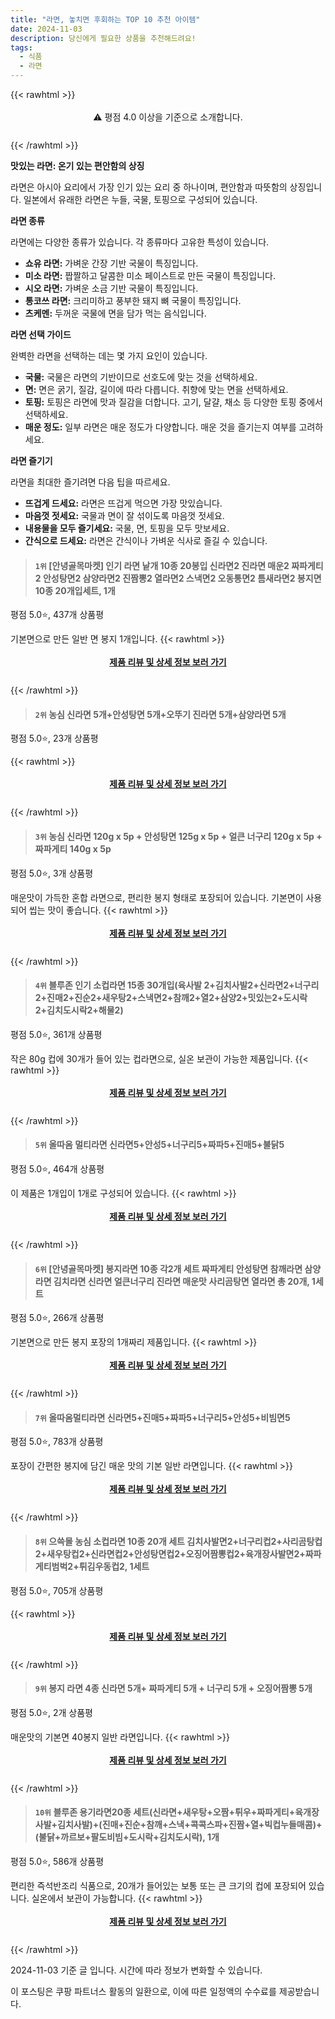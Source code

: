 ```yaml
---
title: "라면, 놓치면 후회하는 TOP 10 추천 아이템"
date: 2024-11-03
description: 당신에게 필요한 상품을 추천해드려요!
tags:
  - 식품
  - 라면
---
```

{{< rawhtml >}}<div class="toc" style="text-align: center; height: 50px; line-height: 2;">  <p>⚠️ 평점 4.0 이상을 기준으로 소개합니다.<br></p></div> {{< /rawhtml >}}

**맛있는 라면: 온기 있는 편안함의 상징**

라면은 아시아 요리에서 가장 인기 있는 요리 중 하나이며, 편안함과 따뜻함의 상징입니다. 일본에서 유래한 라면은 누들, 국물, 토핑으로 구성되어 있습니다.

**라면 종류**

라면에는 다양한 종류가 있습니다. 각 종류마다 고유한 특성이 있습니다.

* **쇼유 라면:** 가벼운 간장 기반 국물이 특징입니다.
* **미소 라면:** 짭짤하고 달콤한 미소 페이스트로 만든 국물이 특징입니다.
* **시오 라면:** 가벼운 소금 기반 국물이 특징입니다.
* **통코쓰 라면:** 크리미하고 풍부한 돼지 뼈 국물이 특징입니다.
* **츠케멘:** 두꺼운 국물에 면을 담가 먹는 음식입니다.

**라면 선택 가이드**

완벽한 라면을 선택하는 데는 몇 가지 요인이 있습니다.

* **국물:** 국물은 라면의 기반이므로 선호도에 맞는 것을 선택하세요.
* **면:** 면은 굵기, 질감, 길이에 따라 다릅니다. 취향에 맞는 면을 선택하세요.
* **토핑:** 토핑은 라면에 맛과 질감을 더합니다. 고기, 달걀, 채소 등 다양한 토핑 중에서 선택하세요.
* **매운 정도:** 일부 라면은 매운 정도가 다양합니다. 매운 것을 즐기는지 여부를 고려하세요.

**라면 즐기기**

라면을 최대한 즐기려면 다음 팁을 따르세요.

* **뜨겁게 드세요:** 라면은 뜨겁게 먹으면 가장 맛있습니다.
* **마음껏 젓세요:** 국물과 면이 잘 섞이도록 마음껏 젓세요.
* **내용물을 모두 즐기세요:** 국물, 면, 토핑을 모두 맛보세요.
* **간식으로 드세요:** 라면은 간식이나 가벼운 식사로 즐길 수 있습니다.


>#### `1위` [안녕골목마켓] 인기 라면 낱개 10종 20봉입 신라면2 진라면 매운2 짜파게티2 안성탕면2 삼양라면2 진짬뽕2 열라면2 스낵면2 오동통면2 틈새라면2 봉지면 10종 20개입세트, 1개
평점 5.0⭐, 437개 상품평

기본면으로 만든 일반 면 봉지 1개입니다.
{{< rawhtml >}}<div class="toc" style="text-align: center; height: 50px; line-height: 2;"><p><b><a href="https://link.coupang.com/re/AFFSDP?lptag=AF5033054&pageKey=7803779704&itemId=21141958160&vendorItemId=88203580855&traceid=V0-153-8227a5bc5111dcd8&clickBeacon=cf8835d0-99b7-11ef-923d-3237b20386a9%7E3&requestid=20241103164701132172723104&token=31850C%7CMIXED">제품 리뷰 및 상세 정보 보러 가기</a></b><br></p> </div>{{< /rawhtml >}}

>#### `2위` 농심 신라면 5개+안성탕면 5개+오뚜기 진라면 5개+삼양라면 5개
평점 5.0⭐, 23개 상품평


{{< rawhtml >}}<div class="toc" style="text-align: center; height: 50px; line-height: 2;"><p><b><a href="https://link.coupang.com/re/AFFSDP?lptag=AF5033054&pageKey=7648235889&itemId=20342720800&vendorItemId=87490864391&traceid=V0-153-a54d2467e74794eb&requestid=20241103164701132172723104&token=31850C%7CMIXED">제품 리뷰 및 상세 정보 보러 가기</a></b><br></p> </div>{{< /rawhtml >}}

>#### `3위` 농심 신라면 120g x 5p + 안성탕면 125g x 5p + 얼큰 너구리 120g x 5p + 짜파게티 140g x 5p
평점 5.0⭐, 3개 상품평

매운맛이 가득한 혼합 라면으로, 편리한 봉지 형태로 포장되어 있습니다. 기본면이 사용되어 씹는 맛이 좋습니다.
{{< rawhtml >}}<div class="toc" style="text-align: center; height: 50px; line-height: 2;"><p><b><a href="https://link.coupang.com/re/AFFSDP?lptag=AF5033054&pageKey=7038381333&itemId=17397544098&vendorItemId=84567002148&traceid=V0-153-cb7747346e099bab&requestid=20241103164701132172723104&token=31850C%7CMIXED">제품 리뷰 및 상세 정보 보러 가기</a></b><br></p> </div>{{< /rawhtml >}}

>#### `4위` 블루존 인기 소컵라면 15종 30개입(육사발 2+김치사발2+신라면2+너구리2+진매2+진순2+새우탕2+스낵면2+참깨2+열2+삼양2+밋있는2+도시락2+김치도시락2+해물2)
평점 5.0⭐, 361개 상품평

작은 80g 컵에 30개가 들어 있는 컵라면으로, 실온 보관이 가능한 제품입니다.
{{< rawhtml >}}<div class="toc" style="text-align: center; height: 50px; line-height: 2;"><p><b><a href="https://link.coupang.com/re/AFFSDP?lptag=AF5033054&pageKey=7608066635&itemId=23465906187&vendorItemId=87235850775&traceid=V0-153-4aaf8ca26ca20fed&clickBeacon=cf8835d0-99b7-11ef-8346-4c341958d530%7E3&requestid=20241103164701132172723104&token=31850C%7CMIXED">제품 리뷰 및 상세 정보 보러 가기</a></b><br></p> </div>{{< /rawhtml >}}

>#### `5위` 올따옴 멀티라면 신라면5+안성5+너구리5+짜파5+진매5+불닭5
평점 5.0⭐, 464개 상품평

이 제품은 1개입이 1개로 구성되어 있습니다.
{{< rawhtml >}}<div class="toc" style="text-align: center; height: 50px; line-height: 2;"><p><b><a href="https://link.coupang.com/re/AFFSDP?lptag=AF5033054&pageKey=6595201682&itemId=14898585236&vendorItemId=82137333445&traceid=V0-153-9c469cfc77531875&requestid=20241103164701132172723104&token=31850C%7CMIXED">제품 리뷰 및 상세 정보 보러 가기</a></b><br></p> </div>{{< /rawhtml >}}

>#### `6위` [안녕골목마켓] 봉지라면 10종 각2개 세트 짜파게티 안성탕면 참깨라면 삼양라면 김치라면 신라면 얼큰너구리 진라면 매운맛 사리곰탕면 열라면 총 20개, 1세트
평점 5.0⭐, 266개 상품평

기본면으로 만든 봉지 포장의 1개짜리 제품입니다.
{{< rawhtml >}}<div class="toc" style="text-align: center; height: 50px; line-height: 2;"><p><b><a href="https://link.coupang.com/re/AFFSDP?lptag=AF5033054&pageKey=8243951310&itemId=20866921812&vendorItemId=81385594048&traceid=V0-153-12caf18f131a06b1&clickBeacon=cf8835d0-99b7-11ef-9ecf-41bbc763ff24%7E3&requestid=20241103164701132172723104&token=31850C%7CMIXED">제품 리뷰 및 상세 정보 보러 가기</a></b><br></p> </div>{{< /rawhtml >}}

>#### `7위` 올따옴멀티라면 신라면5+진매5+짜파5+너구리5+안성5+비빔면5
평점 5.0⭐, 783개 상품평

포장이 간편한 봉지에 담긴 매운 맛의 기본 일반 라면입니다.
{{< rawhtml >}}<div class="toc" style="text-align: center; height: 50px; line-height: 2;"><p><b><a href="https://link.coupang.com/re/AFFSDP?lptag=AF5033054&pageKey=6595202620&itemId=14898589215&vendorItemId=82137337379&traceid=V0-153-596514018dc2868a&requestid=20241103164701132172723104&token=31850C%7CMIXED">제품 리뷰 및 상세 정보 보러 가기</a></b><br></p> </div>{{< /rawhtml >}}

>#### `8위` 으쓱몰 농심 소컵라면 10종 20개 세트 김치사발면2+너구리컵2+사리곰탕컵2+새우탕컵2+신라면컵2+안성탕면컵2+오징어짬뽕컵2+육개장사발면2+짜파게티범벅2+튀김우동컵2, 1세트
평점 5.0⭐, 705개 상품평


{{< rawhtml >}}<div class="toc" style="text-align: center; height: 50px; line-height: 2;"><p><b><a href="https://link.coupang.com/re/AFFSDP?lptag=AF5033054&pageKey=8310869342&itemId=23981122689&vendorItemId=87030936347&traceid=V0-153-6a9f0108413cb65b&clickBeacon=cf885ce0-99b7-11ef-8a16-c802ee65e1e8%7E3&requestid=20241103164701132172723104&token=31850C%7CMIXED">제품 리뷰 및 상세 정보 보러 가기</a></b><br></p> </div>{{< /rawhtml >}}

>#### `9위` 봉지 라면 4종 신라면 5개+ 짜파게티 5개 + 너구리 5개 + 오징어짬뽕 5개
평점 5.0⭐, 2개 상품평

매운맛의 기본면 40봉지 일반 라면입니다.
{{< rawhtml >}}<div class="toc" style="text-align: center; height: 50px; line-height: 2;"><p><b><a href="https://link.coupang.com/re/AFFSDP?lptag=AF5033054&pageKey=251327150&itemId=23020284819&vendorItemId=90188348755&traceid=V0-153-78a59ec1e78793e8&requestid=20241103164701132172723104&token=31850C%7CMIXED">제품 리뷰 및 상세 정보 보러 가기</a></b><br></p> </div>{{< /rawhtml >}}

>#### `10위` 블루존 용기라면20종 세트(신라면+새우탕+오짬+튀우+짜파게티+육개장사발+김치사발)+(진매+진순+참깨+스낵+콕콕스파+진짬+열+빅컵누들매콤)+(불닭+까르보+팔도비빔+도시락+김치도시락), 1개
평점 5.0⭐, 586개 상품평

편리한 즉석반조리 식품으로, 20개가 들어있는 보통 또는 큰 크기의 컵에 포장되어 있습니다. 실온에서 보관이 가능합니다.
{{< rawhtml >}}<div class="toc" style="text-align: center; height: 50px; line-height: 2;"><p><b><a href="https://link.coupang.com/re/AFFSDP?lptag=AF5033054&pageKey=7714480811&itemId=20687584615&vendorItemId=86810203440&traceid=V0-153-0583e9036dd6a34c&clickBeacon=cf885ce0-99b7-11ef-a18d-c116553303f7%7E3&requestid=20241103164701132172723104&token=31850C%7CMIXED">제품 리뷰 및 상세 정보 보러 가기</a></b><br></p> </div>{{< /rawhtml >}}


2024-11-03 기준 글 입니다.
시간에 따라 정보가 변화할 수 있습니다.

이 포스팅은 쿠팡 파트너스 활동의 일환으로, 이에 따른 일정액의 수수료를 제공받습니다.